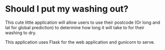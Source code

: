 # Should I put my washing out?
This cute little application will allow users to use their postcode (Or long and lat for global prediction) to determine how long it will take to for their washing to dry.

This application uses Flask for the web application and gunicorn to serve.
